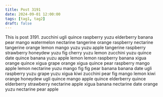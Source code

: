 ```yaml
---
title: Post 3191
date: 2024-09-01 12:00:00
tags: [tag1, tag2]
draft: false
---
```

This is post 3191.
zucchini
ugli
quince
raspberry
yuzu
elderberry
banana
pear
mango
watermelon
nectarine
tangerine
orange
raspberry
nectarine
tangerine
orange
lemon
mango
yuzu
yuzu
apple
tangerine
raspberry
strawberry
honeydew
yuzu
fig
cherry
yuzu
lemon
zucchini
yuzu
quince
date
quince
banana
yuzu
apple
lemon
lemon
raspberry
banana
xigua
orange
quince
xigua
grape
orange
xigua
quince
pear
raspberry
mango
apple
lemon
nectarine
yuzu
mango
fig
fig
pear
banana
banana
date
ugli
raspberry
yuzu
grape
yuzu
xigua
kiwi
zucchini
pear
fig
mango
lemon
kiwi
orange
honeydew
ugli
quince
mango
apple
quince
elderberry
quince
elderberry
strawberry
nectarine
apple
xigua
banana
nectarine
date
orange
yuzu
nectarine
pear
apple
